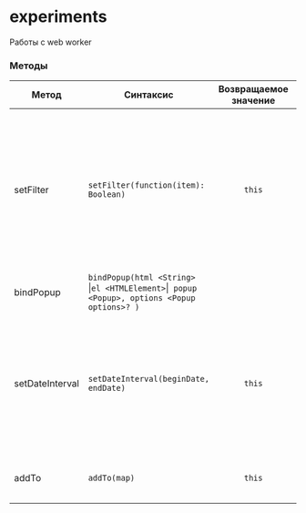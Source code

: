 experiments
===========

Работы с web worker
### Методы
Метод|Синтаксис|Возвращаемое значение|Описание
------|------|:---------:|-----------
setFilter|`setFilter(function(item): Boolean)`|`this`| Установить ф-ция для фильтрации объектов перед рендерингом. Единственный аргумент - ф-ция, которая принимает объект из слоя и возвращает булево значение (`false` - отфильтровать)
bindPopup|`bindPopup(html <String> `&#124;` el <HTMLElement> `&#124;` popup <Popup>, options <Popup options>? )`||
setDateInterval|`setDateInterval(beginDate, endDate)`|`this`|Задаёт временной интервал для мультиврменных слоёв. Только объекты из этого интервала будут загружены и показаны на карте. `beginDate` и `endDate` имеют тип `Date`.
addTo|`addTo(map)`|`this`|Добавить слой на карту. Аргемент `map` имеет тип `L.Map`.
